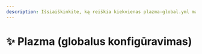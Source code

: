 ```yaml
---
description: Išsiaiškinkite, ką reiškia kiekvienas plazma-global.yml mazgas.
---
```


# ✨ Plazma (globalus konfigūravimas)
